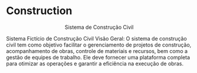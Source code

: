 <h1> Construction </h1>

<p align="center">Sistema de Construção Civil</p> 

Sistema Fictício de Construção Civil Visão Geral: O sistema de construção civil tem como objetivo facilitar o gerenciamento de projetos de construção, acompanhamento de obras, controle de materiais e recursos, bem como a gestão de equipes de trabalho. Ele deve fornecer uma plataforma completa para otimizar as operações e garantir a eficiência na execução de obras.
